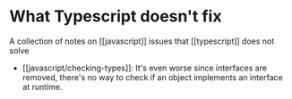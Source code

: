 # What Typescript doesn't fix
A collection of notes on [[javascript]] issues that [[typescript]] does not solve

* [[javascript/checking-types]]: It's even worse since interfaces are removed, there's no way to check if an object implements an interface at runtime.
